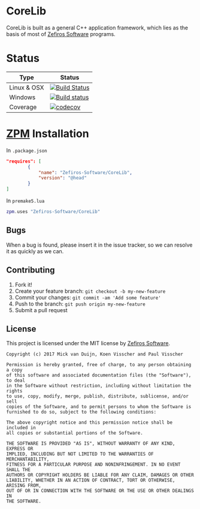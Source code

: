# CoreLib
CoreLib is built as a general C++ application framework, which lies as the basis of most of [Zefiros Software](www.zefiros.eu) programs.

# Status
Type        | Status
----------- | -------
Linux & OSX | [![Build Status](https://travis-ci.org/Zefiros-Software/CoreLib.svg?branch=master)](https://travis-ci.org/Zefiros-Software/CoreLib)
Windows     | [![Build status](https://ci.appveyor.com/api/projects/status/c33agdcblb6wl7ro?svg=true)](https://ci.appveyor.com/project/PaulVisscher/CoreLib)
Coverage	| [![codecov](https://codecov.io/gh/Zefiros-Software/CoreLib/branch/master/graph/badge.svg)](https://codecov.io/gh/Zefiros-Software/CoreLib)

# [ZPM](http://zpm.zefiros.eu) Installation
In `.package.json`
```json
"requires": [
		{
			"name": "Zefiros-Software/CoreLib",
			"version": "@head"
		}
]
```

In `premake5.lua`
```lua
zpm.uses "Zefiros-Software/CoreLib"
```

## Bugs
When a bug is found, please insert it in the issue tracker, so we can resolve it as quickly as we can.

## Contributing
1. Fork it!
2. Create your feature branch: `git checkout -b my-new-feature`
3. Commit your changes: `git commit -am 'Add some feature'`
4. Push to the branch: `git push origin my-new-feature`
5. Submit a pull request

## License
This project is licensed under the MIT license by [Zefiros Software](https://zefiros.eu).

```
Copyright (c) 2017 Mick van Duijn, Koen Visscher and Paul Visscher

Permission is hereby granted, free of charge, to any person obtaining a copy
of this software and associated documentation files (the "Software"), to deal
in the Software without restriction, including without limitation the rights
to use, copy, modify, merge, publish, distribute, sublicense, and/or sell
copies of the Software, and to permit persons to whom the Software is
furnished to do so, subject to the following conditions:

The above copyright notice and this permission notice shall be included in
all copies or substantial portions of the Software.

THE SOFTWARE IS PROVIDED "AS IS", WITHOUT WARRANTY OF ANY KIND, EXPRESS OR
IMPLIED, INCLUDING BUT NOT LIMITED TO THE WARRANTIES OF MERCHANTABILITY,
FITNESS FOR A PARTICULAR PURPOSE AND NONINFRINGEMENT. IN NO EVENT SHALL THE
AUTHORS OR COPYRIGHT HOLDERS BE LIABLE FOR ANY CLAIM, DAMAGES OR OTHER
LIABILITY, WHETHER IN AN ACTION OF CONTRACT, TORT OR OTHERWISE, ARISING FROM,
OUT OF OR IN CONNECTION WITH THE SOFTWARE OR THE USE OR OTHER DEALINGS IN
THE SOFTWARE.
```